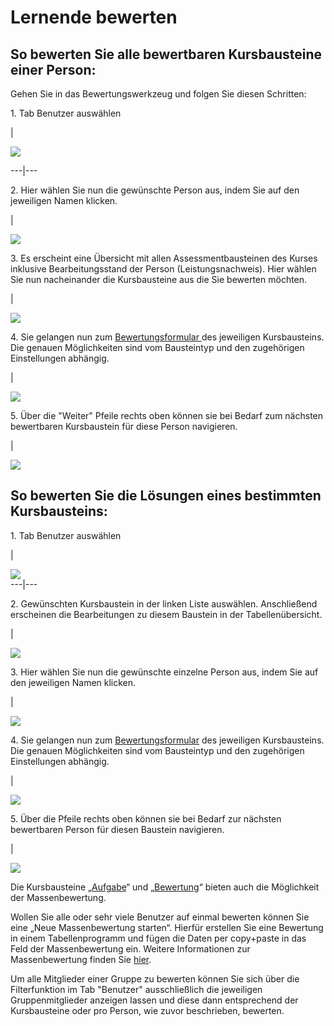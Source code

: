 # Lernende bewerten

## So bewerten Sie alle bewertbaren Kursbausteine einer Person:

Gehen Sie in das Bewertungswerkzeug und folgen Sie diesen Schritten:

1\. Tab Benutzer auswählen

|

![](assets/Lernende_bewerten_Schritt1.png)  
  
---|---  
  
2\. Hier wählen Sie nun die gewünschte Person aus, indem Sie auf den
jeweiligen Namen klicken.

|

![](assets/Lernende_bewerten_Schritt2.png)  
  
3\. Es erscheint eine Übersicht mit allen Assessmentbausteinen des Kurses
inklusive Bearbeitungsstand der Person (Leistungsnachweis). Hier wählen Sie
nun nacheinander die Kursbausteine aus die Sie bewerten möchten.

|

![](assets/bewertung_person.png)  
  
4\. Sie gelangen nun zum [Bewertungsformular ](The_assessment_form.de.md)des
jeweiligen Kursbausteins. Die genauen Möglichkeiten sind vom Bausteintyp und
den zugehörigen Einstellungen abhängig.

|

![](assets/Lernende_bewerten_Schritt4a.png)  
  
5\. Über die "Weiter" Pfeile rechts oben können sie bei Bedarf zum nächsten
bewertbaren Kursbaustein für diese Person navigieren.

|

![](assets/Lernende_bewerten_Schritt5.png)  
  
## So bewerten Sie die Lösungen eines bestimmten Kursbausteins:

1\. Tab Benutzer auswählen

|

  

![](assets/Lernende_bewerten_Schritt1.png)  
---|---  
  
2\. Gewünschten Kursbaustein in der linken Liste auswählen. Anschließend
erscheinen die Bearbeitungen zu diesem Baustein in der Tabellenübersicht.

|

![](assets/Bewertungswerkzeug_KB.png)  
  
3\. Hier wählen Sie nun die gewünschte einzelne Person aus, indem Sie auf den
jeweiligen Namen klicken.

|

![](assets/Lernende_bewerten_Schritt3a.png)  
  
4\. Sie gelangen nun zum [Bewertungsformular](The_assessment_form.de.md) des
jeweiligen Kursbausteins. Die genauen Möglichkeiten sind vom Bausteintyp und
den zugehörigen Einstellungen abhängig.

|

![](assets/Lernende_bewerten_Schritt4a.png)  
  
5\. Über die Pfeile rechts oben können sie bei Bedarf zur nächsten bewertbaren
Person für diesen Baustein navigieren.

|

![](assets/Lernende_bewerten_Schritt5a.png)  
  
Die Kursbausteine „[Aufgabe](Assessing_tasks_and_group_tasks.de.md)“ und
„[Bewertung](Assessment_of_course_modules.de.md)“ bieten auch die Möglichkeit
der Massenbewertung.

Wollen Sie alle oder sehr viele Benutzer auf einmal bewerten können Sie eine
„Neue Massenbewertung starten“. Hierfür erstellen Sie eine Bewertung in einem
Tabellenprogramm und fügen die Daten per copy+paste in das Feld der
Massenbewertung ein. Weitere Informationen zur Massenbewertung finden Sie
[hier](../how-to/create_a_bulk_assessment_for_submission_tasks.de.md).

Um alle Mitglieder einer Gruppe zu bewerten können Sie sich über die
Filterfunktion im Tab "Benutzer" ausschließlich die jeweiligen
Gruppenmitglieder anzeigen lassen und diese dann entsprechend der
Kursbausteine oder pro Person, wie zuvor beschrieben, bewerten.

  

  

